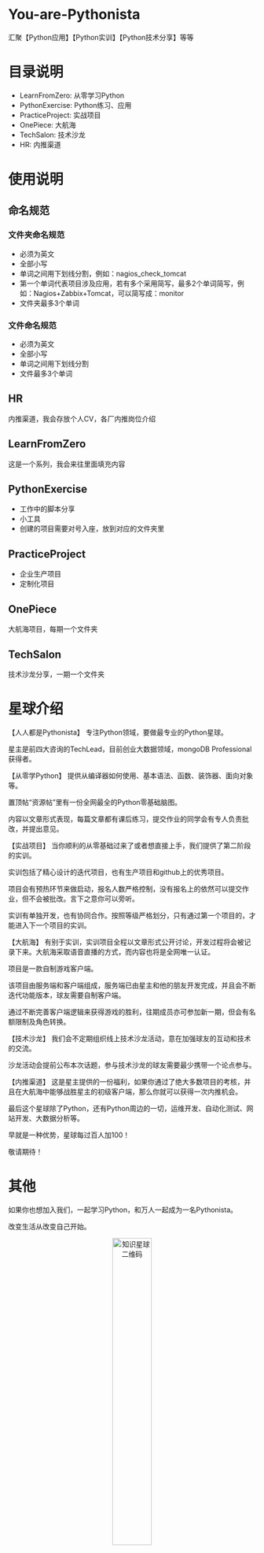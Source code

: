 # You-are-Pythonista
汇聚【Python应用】【Python实训】【Python技术分享】等等

# 目录说明
- LearnFromZero: 从零学习Python
- PythonExercise: Python练习、应用
- PracticeProject: 实战项目
- OnePiece: 大航海
- TechSalon: 技术沙龙
- HR: 内推渠道

# 使用说明
## 命名规范
### 文件夹命名规范
- 必须为英文
- 全部小写
- 单词之间用下划线分割，例如：nagios_check_tomcat
- 第一个单词代表项目涉及应用，若有多个采用简写，最多2个单词简写，例如：Nagios+Zabbix+Tomcat，可以简写成：monitor
- 文件夹最多3个单词

### 文件命名规范
- 必须为英文
- 全部小写
- 单词之间用下划线分割
- 文件最多3个单词

## HR
内推渠道，我会存放个人CV，各厂内推岗位介绍

## LearnFromZero
这是一个系列，我会来往里面填充内容

## PythonExercise
- 工作中的脚本分享
- 小工具
- 创建的项目需要对号入座，放到对应的文件夹里

## PracticeProject
- 企业生产项目
- 定制化项目

## OnePiece
大航海项目，每期一个文件夹

## TechSalon
技术沙龙分享，一期一个文件夹

# 星球介绍

【人人都是Pythonista】
专注Python领域，要做最专业的Python星球。

星主是前四大咨询的TechLead，目前创业大数据领域，mongoDB Professional 获得者。

【从零学Python】
提供从编译器如何使用、基本语法、函数、装饰器、面向对象等。

置顶帖“资源帖”里有一份全网最全的Python零基础脑图。

内容以文章形式表现，每篇文章都有课后练习，提交作业的同学会有专人负责批改，并提出意见。

【实战项目】
当你顺利的从零基础过来了或者想直接上手，我们提供了第二阶段的实训。

实训包括了精心设计的迭代项目，也有生产项目和github上的优秀项目。

项目会有预热环节来做启动，报名人数严格控制，没有报名上的依然可以提交作业，但不会被批改。言下之意你可以旁听。

实训有单独开发，也有协同合作。按照等级严格划分，只有通过第一个项目的，才能进入下一个项目的实训。

【大航海】
有别于实训，实训项目全程以文章形式公开讨论，开发过程将会被记录下来。大航海采取语音直播的方式，而内容也将是全网唯一认证。

项目是一款自制游戏客户端。

该项目由服务端和客户端组成，服务端已由星主和他的朋友开发完成，并且会不断迭代功能版本，球友需要自制客户端。

通过不断完善客户端逻辑来获得游戏的胜利，往期成员亦可参加新一期，但会有名额限制及角色转换。

【技术沙龙】
我们会不定期组织线上技术沙龙活动，意在加强球友的互动和技术的交流。

沙龙活动会提前公布本次话题，参与技术沙龙的球友需要最少携带一个论点参与。

【内推渠道】
这是星主提供的一份福利，如果你通过了绝大多数项目的考核，并且在大航海中能够战胜星主的初级客户端，那么你就可以获得一次内推机会。



最后这个星球除了Python，还有Python周边的一切，运维开发、自动化测试、网站开发、大数据分析等。

早就是一种优势，星球每过百人加100！

敬请期待！

# 其他

如果你也想加入我们，一起学习Python，和万人一起成为一名Pythonista。

改变生活从改变自己开始。

<div align="center">
    <img width="40%" src="https://raw.githubusercontent.com/MiracleYoung/You-are-Pythonista/master/static/image/%E7%9F%A5%E8%AF%86%E6%98%9F%E7%90%83-%E4%BA%BA%E4%BA%BA%E9%83%BD%E6%98%AFPythonista.jpeg" alt="知识星球二维码">
</div>




